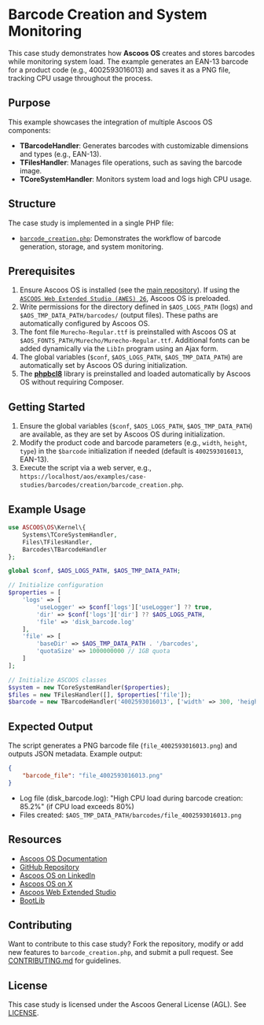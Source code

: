 # Barcode Creation and System Monitoring

This case study demonstrates how **Ascoos OS** creates and stores barcodes while monitoring system load. The example generates an EAN-13 barcode for a product code (e.g., 4002593016013) and saves it as a PNG file, tracking CPU usage throughout the process.

## Purpose
This example showcases the integration of multiple Ascoos OS components:
- **TBarcodeHandler**: Generates barcodes with customizable dimensions and types (e.g., EAN-13).
- **TFilesHandler**: Manages file operations, such as saving the barcode image.
- **TCoreSystemHandler**: Monitors system load and logs high CPU usage.

## Structure
The case study is implemented in a single PHP file:
- [`barcode_creation.php`](./barcode_creation.php): Demonstrates the workflow of barcode generation, storage, and system monitoring.

## Prerequisites
1. Ensure Ascoos OS is installed (see the [main repository](https://github.com/ascoos/os)). If using the [`ASCOOS Web Extended Studio (AWES) 26`](https://awes.ascoos.com), Ascoos OS is preloaded.
2. Write permissions for the directory defined in `$AOS_LOGS_PATH` (logs) and `$AOS_TMP_DATA_PATH/barcodes/` (output files). These paths are automatically configured by Ascoos OS.
3. The font file `Murecho-Regular.ttf` is preinstalled with Ascoos OS at `$AOS_FONTS_PATH/Murecho/Murecho-Regular.ttf`. Additional fonts can be added dynamically via the `LibIn` program using an Ajax form.
4. The global variables (`$conf`, `$AOS_LOGS_PATH`, `$AOS_TMP_DATA_PATH`) are automatically set by Ascoos OS during initialization.
5. The [**phpbcl8**](https://github.com/ascoos/phpbcl8) library is preinstalled and loaded automatically by Ascoos OS without requiring Composer.

## Getting Started
1. Ensure the global variables (`$conf`, `$AOS_LOGS_PATH`, `$AOS_TMP_DATA_PATH`) are available, as they are set by Ascoos OS during initialization.
2. Modify the product code and barcode parameters (e.g., `width`, `height`, `type`) in the `$barcode` initialization if needed (default is `4002593016013`, EAN-13).
3. Execute the script via a web server, e.g., `https://localhost/aos/examples/case-studies/barcodes/creation/barcode_creation.php`.

## Example Usage
```php
use ASCOOS\OS\Kernel\{
    Systems\TCoreSystemHandler,
    Files\TFilesHandler,
    Barcodes\TBarcodeHandler
};

global $conf, $AOS_LOGS_PATH, $AOS_TMP_DATA_PATH;

// Initialize configuration
$properties = [
    'logs' => [
        'useLogger' => $conf['logs']['useLogger'] ?? true,
        'dir' => $conf['logs']['dir'] ?? $AOS_LOGS_PATH,
        'file' => 'disk_barcode.log'
    ],
    'file' => [
        'baseDir' => $AOS_TMP_DATA_PATH . '/barcodes',
        'quotaSize' => 1000000000 // 1GB quota
    ]
];

// Initialize ASCOOS classes
$system = new TCoreSystemHandler($properties);
$files = new TFilesHandler([], $properties['file']);
$barcode = new TBarcodeHandler('4002593016013', ['width' => 300, 'height' => 120, 'fontSize' => 5, 'type' => 'ean13', 'thickness' => 2]);
```

## Expected Output
The script generates a PNG barcode file (`file_4002593016013.png`) and outputs JSON metadata. Example output:
```json
{
    "barcode_file": "file_4002593016013.png"
}
```
- Log file (disk_barcode.log): "High CPU load during barcode creation: 85.2%" (if CPU load exceeds 80%)
- Files created: `$AOS_TMP_DATA_PATH/barcodes/file_4002593016013.png`

## Resources
- [Ascoos OS Documentation](/docs/)
- [GitHub Repository](https://github.com/ascoos/os)
- [Ascoos OS on LinkedIn](https://www.linkedin.com/in/ascoos)
- [Ascoos OS on X](https://www.x.com/ascoos)
- [Ascoos Web Extended Studio](https://awes.ascoos.com)
- [BootLib](https://github.com/ascoos/bootlib)

## Contributing
Want to contribute to this case study? Fork the repository, modify or add new features to `barcode_creation.php`, and submit a pull request. See [CONTRIBUTING.md](/CONTRIBUTING.md) for guidelines.

## License
This case study is licensed under the Ascoos General License (AGL). See [LICENSE](/LICENSE.md).
